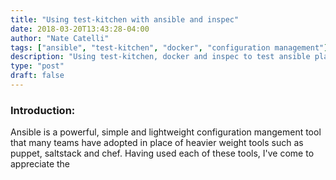 ```yaml
---
title: "Using test-kitchen with ansible and inspec"
date: 2018-03-20T13:43:28-04:00
author: "Nate Catelli"
tags: ["ansible", "test-kitchen", "docker", "configuration management"]
description: "Using test-kitchen, docker and inspec to test ansible playbooks."
type: "post"
draft: false
---
```


### Introduction:
Ansible is a powerful, simple and lightweight configuration mangement tool that many teams have adopted in place of heavier weight tools such as puppet, saltstack and chef. Having used each of these tools, I've come to appreciate the  